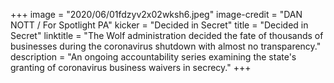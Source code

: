 +++
image = "2020/06/01fdzyv2x02wksh6.jpeg"
image-credit = "DAN NOTT / For Spotlight PA"
kicker = "Decided in Secret"
title = "Decided in Secret"
linktitle = "The Wolf administration decided the fate of thousands of businesses during the coronavirus shutdown with almost no transparency."
description = "An ongoing accountability series examining the state's granting of coronavirus business waivers in secrecy."
+++
